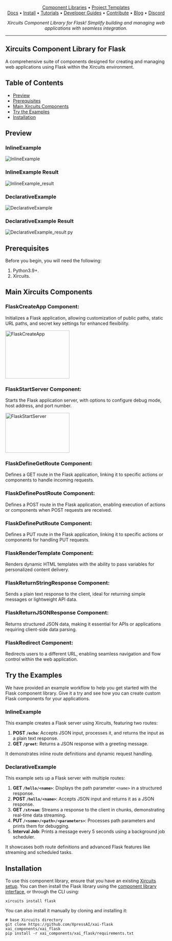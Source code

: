 <p align="center">
  <a href="https://github.com/XpressAI/xircuits/tree/master/xai_components#xircuits-component-library-list">Component Libraries</a> •
  <a href="https://github.com/XpressAI/xircuits/tree/master/project-templates#xircuits-project-templates-list">Project Templates</a>
  <br>
  <a href="https://xircuits.io/">Docs</a> •
  <a href="https://xircuits.io/docs/Installation">Install</a> •
  <a href="https://xircuits.io/docs/category/tutorials">Tutorials</a> •
  <a href="https://xircuits.io/docs/category/developer-guide">Developer Guides</a> •
  <a href="https://github.com/XpressAI/xircuits/blob/master/CONTRIBUTING.md">Contribute</a> •
  <a href="https://www.xpress.ai/blog/">Blog</a> •
  <a href="https://discord.com/invite/vgEg2ZtxCw">Discord</a>
</p>





<p align="center"><i>Xircuits Component Library for Flask! Simplify building and managing web applications with seamless integration.</i></p>

---
## Xircuits Component Library for Flask

A comprehensive suite of components designed for creating and managing web applications using Flask within the Xircuits environment.

## Table of Contents

- [Preview](#preview)
- [Prerequisites](#prerequisites)
- [Main Xircuits Components](#main-xircuits-components)
- [Try the Examples](#try-the-examples)
- [Installation](#installation)

## Preview

### InlineExample

<img src="https://github.com/user-attachments/assets/98329220-a990-4544-8474-acb615faf8d2" alt="InlineExample"/>

### InlineExample Result

<img src="https://github.com/user-attachments/assets/2740efd3-a361-4a10-a3a7-fca7391a9f33" alt="InlineExample_result"/>

### DeclarativeExample

<img src="https://github.com/user-attachments/assets/3331fb55-0142-42cf-9334-34627ba1e389" alt="DeclarativeExample" />

### DeclarativeExample Result

<img src="https://github.com/user-attachments/assets/47bd947c-c98f-4fc8-991f-5aa9f3eb29f4" alt="DeclarativeExample_result py" />

## Prerequisites

Before you begin, you will need the following:

1. Python3.9+.
2. Xircuits.

## Main Xircuits Components

### FlaskCreateApp Component:
Initializes a Flask application, allowing customization of public paths, static URL paths, and secret key settings for enhanced flexibility.

<img src="https://github.com/user-attachments/assets/eb1b078a-1059-4c21-bb1a-0c04767adc9f" alt="FlaskCreateApp" width="200" height="150" />

### FlaskStartServer Component:
Starts the Flask application server, with options to configure debug mode, host address, and port number.

<img src="https://github.com/user-attachments/assets/a336a86e-3c37-46fa-9b78-561e2bfac855" alt="FlaskStartServer" width="200" height="125" />

### FlaskDefineGetRoute Component:
Defines a GET route in the Flask application, linking it to specific actions or components to handle incoming requests.


### FlaskDefinePostRoute Component:
Defines a POST route in the Flask application, enabling execution of actions or components when POST requests are received.


### FlaskDefinePutRoute Component:
Defines a PUT route in the Flask application, linking it to specific actions or components for handling PUT requests.


### FlaskRenderTemplate Component:
Renders dynamic HTML templates with the ability to pass variables for personalized content delivery.


### FlaskReturnStringResponse Component:
Sends a plain text response to the client, ideal for returning simple messages or lightweight API data.


### FlaskReturnJSONResponse Component:
Returns structured JSON data, making it essential for APIs or applications requiring client-side data parsing.


### FlaskRedirect Component:
Redirects users to a different URL, enabling seamless navigation and flow control within the web application.


## Try the Examples

We have provided an example workflow to help you get started with the Flask component library. Give it a try and see how you can create custom Flask components for your applications.

### InlineExample

This example creates a Flask server using Xircuits, featuring two routes:  
1. **POST `/echo`**: Accepts JSON input, processes it, and returns the input as a plain text response.  
2. **GET `/greet`**: Returns a JSON response with a greeting message.  

It demonstrates inline route definitions and dynamic request handling.

### DeclarativeExample

This example sets up a Flask server with multiple routes:  
1. **GET `/hello/<name>`**: Displays the path parameter `<name>` in a structured response.  
2. **POST `/hello/<name>`**: Accepts JSON input and returns it as a JSON response.  
3. **GET `/stream`**: Streams a response to the client in chunks, demonstrating real-time data streaming.  
4. **PUT `/<some>/<path>/<parameters>`**: Processes path parameters and prints them for debugging.  
5. **Interval Job**: Prints a message every 5 seconds using a background job scheduler.  

It showcases both route definitions and advanced Flask features like streaming and scheduled tasks.

## Installation
To use this component library, ensure that you have an existing [Xircuits setup](https://xircuits.io/docs/main/Installation). You can then install the Flask library using the [component library interface](https://xircuits.io/docs/component-library/installation#installation-using-the-xircuits-library-interface), or through the CLI using:

```
xircuits install flask
```
You can also install it manually by cloning and installing it:
```
# base Xircuits directory  
git clone https://github.com/XpressAI/xai-flask xai_components/xai_flask  
pip install -r xai_components/xai_flask/requirements.txt  
```
